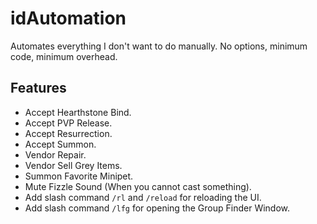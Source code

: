 # idAutomation

Automates everything I don't want to do manually. No options, minimum code,
minimum overhead.

## Features

- Accept Hearthstone Bind.
- Accept PVP Release.
- Accept Resurrection.
- Accept Summon.
- Vendor Repair.
- Vendor Sell Grey Items.
- Summon Favorite Minipet.
- Mute Fizzle Sound (When you cannot cast something).
- Add slash command `/rl` and `/reload` for reloading the UI.
- Add slash command `/lfg` for opening the Group Finder Window.
